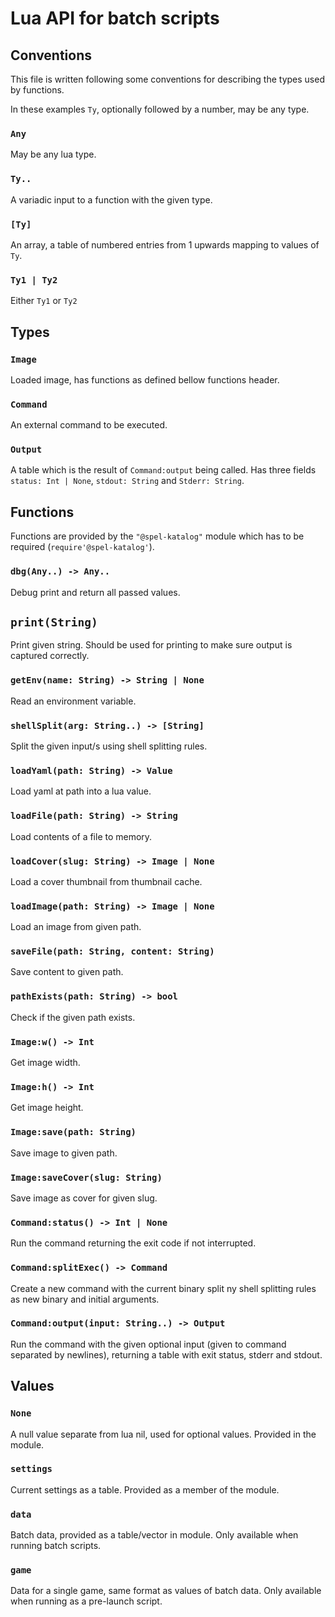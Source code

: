 # Lua API for batch scripts

## Conventions
This file is written following some conventions for describing the types
used by functions.

In these examples `Ty`, optionally followed by a number, may be any type.

### `Any`
May be any lua type.

### `Ty..`
A variadic input to a function with the given type.

### `[Ty]`
An array, a table of numbered entries from 1 upwards mapping to values
of `Ty`.

### `Ty1 | Ty2`
Either `Ty1` or `Ty2` 

## Types

### `Image`
Loaded image, has functions as defined bellow functions header.

### `Command`
An external command to be executed.

### `Output`
A table which is the result of `Command:output` being called.
Has three fields `status: Int | None`, `stdout: String` and `Stderr: String`.

## Functions
Functions are provided by the `"@spel-katalog"` module which has
to be required (`require'@spel-katalog'`).

### `dbg(Any..) -> Any..`
Debug print and return all passed values.

## `print(String)`
Print given string. Should be used for printing to make sure output is
captured correctly.

### `getEnv(name: String) -> String | None`
Read an environment variable.

### `shellSplit(arg: String..) -> [String]`
Split the given input/s using shell splitting rules.

### `loadYaml(path: String) -> Value`
Load yaml at path into a lua value.

### `loadFile(path: String) -> String`
Load contents of a file to memory.

### `loadCover(slug: String) -> Image | None`
Load a cover thumbnail from thumbnail cache.

### `loadImage(path: String) -> Image | None`
Load an image from given path.

### `saveFile(path: String, content: String)`
Save content to given path.

### `pathExists(path: String) -> bool`
Check if the given path exists.

### `Image:w() -> Int`
Get image width.

### `Image:h() -> Int`
Get image height.

### `Image:save(path: String)`
Save image to given path.

### `Image:saveCover(slug: String)`
Save image as cover for given slug.

### `Command:status() -> Int | None`
Run the command returning the exit code if not interrupted.

### `Command:splitExec() -> Command`
Create a new command with the current binary split ny shell splitting
rules as new binary and initial arguments.

### `Command:output(input: String..) -> Output`
Run the command with the given optional input (given to command separated by newlines),
returning a table with exit status, stderr and stdout.

## Values

### `None`
A null value separate from lua nil, used for optional
values. Provided in the module.

### `settings`
Current settings as a table. Provided as a member of the module.

### `data`
Batch data, provided as a table/vector in module.
Only available when running batch scripts.

### `game`
Data for a single game, same format as values of batch data.
Only available when running as a pre-launch script.
